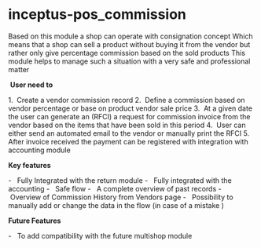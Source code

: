 # inceptus-pos_commission

Based on this module a shop can operate with consignation concept
Which means that a shop can sell a product without buying it from the vendor but rather only give percentage commission based on the sold products
This module helps to manage such a situation with a very safe and professional matter

 **User need to**

1\.  Create a vendor commission record
2\.  Define a commission based on vendor percentage or base on product vendor sale price
3\.  At a given date the user can generate an (RFCI) a request for commission invoice from the vendor based on the items that have been sold in this period
4\.  User can either send an automated email to the vendor or manually print the RFCI
5\.  After invoice received the payment can be registered with integration with accounting module

**Key features**

-   Fully Integrated with the return module
-   Fully integrated with the accounting
-   Safe flow
-   A complete overview of past records
-   Overview of Commission History from Vendors page
-   Possibility to manually add or change the data in the flow (in case of a mistake )

**Future Features**

-   To add compatibility with the future multishop module
